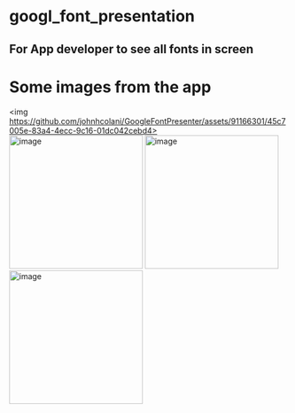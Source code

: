# googl_font_presentation

## For App developer to see all fonts in screen

# Some images from the app

<img https://github.com/johnhcolani/GoogleFontPresenter/assets/91166301/45c7005e-83a4-4ecc-9c16-01dc042cebd4>
    <img width="241" alt="image" src="https://github.com/johnhcolani/GoogleFontPresenter/assets/91166301/12bbf1f3-8244-48d8-8524-67d222e1a657">
    <img width="241" alt="image" src="https://github.com/johnhcolani/GoogleFontPresenter/assets/91166301/23fa63ac-150b-4114-bd4a-43d146b1a384">
    <img width="241" alt="image" src="https://github.com/johnhcolani/GoogleFontPresenter/assets/91166301/3f1ae380-02b6-44a2-9a6c-10e2231402c4">
 



